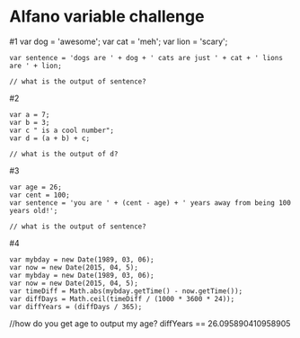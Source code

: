 # Alfano variable challenge

#1
    var dog = 'awesome';
    var cat = 'meh';
    var lion = 'scary';

    var sentence = 'dogs are ' + dog + ' cats are just ' + cat + ' lions are ' + lion;

    // what is the output of sentence?

#2

    var a = 7;
    var b = 3;
    var c " is a cool number";
    var d = (a + b) + c;

    // what is the output of d?

#3  

    var age = 26;
    var cent = 100;
    var sentence = 'you are ' + (cent - age) + ' years away from being 100 years old!';

    // what is the output of sentence?

#4

    var mybday = new Date(1989, 03, 06);
    var now = new Date(2015, 04, 5);
    var mybday = new Date(1989, 03, 06);
    var now = new Date(2015, 04, 5);
    var timeDiff = Math.abs(mybday.getTime() - now.getTime());
    var diffDays = Math.ceil(timeDiff / (1000 * 3600 * 24)); 
    var diffYears = (diffDays / 365);
   //how do you get age to output my age? diffYears == 26.095890410958905
